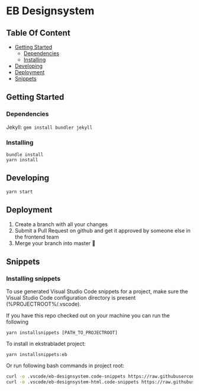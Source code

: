 # EB Designsystem

## Table Of Content

- [Getting Started](#getting-started)
  - [Dependencies](#dependencies)
  - [Installing](#installing)
- [Developing](#developing)
- [Deployment](#deployment)
- [Snippets](#snippets)

## Getting Started

### Dependencies

Jekyll: `gem install bundler jekyll`

### Installing

```shell
bundle install
yarn install
```

## Developing

`yarn start`

## Deployment

1.  Create a branch with all your changes
2.  Submit a Pull Request on github and get it approved by someone else in the frontend team
3.  Merge your branch into master :rocket:

## Snippets

### Installing snippets

To use generated Visual Studio Code snippets for a project, make sure the Visual Studio Code configuration directory is present (%PROJECTROOT%/.vscode).

If you have this repo checked out on your machine you can run the following

```yarn
yarn installsnippets [PATH_TO_PROJECTROOT]
```

To install in ekstrabladet project:

```yarn
yarn installsnippets:eb
```

Or run following bash commands in project root:

```bash
curl -o .vscode/eb-designsystem.code-snippets https://raw.githubusercontent.com/EkstraBladetUdvikling/eb-designsystem/master/snippets/eb-designsystem.code-snippets
curl -o .vscode/eb-designsystem-html.code-snippets https://raw.githubusercontent.com/EkstraBladetUdvikling/eb-designsystem/master/snippets/eb-designsystem-html.code-snippets
```
